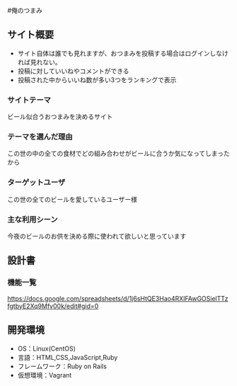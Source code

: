 #俺のつまみ

## サイト概要
- サイト自体は誰でも見れますが、おつまみを投稿する場合はログインしなければ見れない。
- 投稿に対していいねやコメントができる
- 投稿された中からいいね数が多い3つをランキングで表示

### サイトテーマ
ビール似合うおつまみを決めるサイト

### テーマを選んだ理由
この世の中の全ての食材でどの組み合わせがビールに合うか気になってしまったから

### ターゲットユーザ
この世の全てのビールを愛しているユーザー様

### 主な利用シーン
今夜のビールのお供を決める際に使われて欲しいと思っています

## 設計書

### 機能一覧
https://docs.google.com/spreadsheets/d/1j6sHtQE3Hao4RXIFAwGOSielTTzfgtbyE2Xq9Mfv00k/edit#gid=0

## 開発環境
- OS：Linux(CentOS)
- 言語：HTML,CSS,JavaScript,Ruby
- フレームワーク：Ruby on Rails
- 仮想環境：Vagrant

